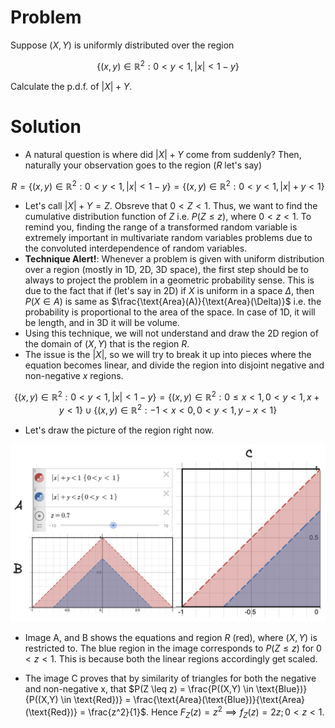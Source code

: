 # Problem

Suppose $(X, Y)$ is uniformly distributed over the region 

```math
\left\{(x, y) \in \mathbb{R}^2 : 0 < y < 1, |x| < 1 - y \right\}
```

Calculate the p.d.f. of $|X|+Y$.

# Solution

* A natural question is where did $|X|+Y$ come from suddenly? Then, naturally your observation goes to the region ($R$ let's say)
```math
R = \left\{(x, y) \in \mathbb{R}^2 : 0 < y < 1, |x| < 1 - y \right\} = \left\{(x, y) \in \mathbb{R}^2 : 0 < y < 1, |x| + y< 1 \right\}
```
* Let's call $|X|+Y = Z$. Obsreve that $0 < Z < 1$. Thus, we want to find the cumulative distribution function of $Z$ i.e. $P(Z \leq z)$, where $0 < z < 1$. To remind you, finding the range of a transformed random variable is extremely important in multivariate random variables problems due to the convoluted interdependence of random variables.
* **Technique Alert!**: Whenever a problem is given with uniform distribution over a region (mostly in 1D, 2D, 3D space), the first step should be to always to project the problem in a geometric probability sense. This is due to the fact that if (let's say in 2D) if $X$ is uniform in a space $\Delta$, then $P(X \in A)$ is same as $\frac{\text{Area}(A)}{\text{Area}(\Delta)}$ i.e. the probability is proportional to the area of the space. In case of 1D, it will be length, and in 3D it will be volume.
* Using this technique, we will not understand and draw the 2D region of the domain of $(X,Y)$ that is the region $R$.
* The issue is the $|X|$, so we will try to break it up into pieces where the equation becomes linear, and divide the region into disjoint negative and non-negative $x$ regions.

```math
\left\{(x, y) \in \mathbb{R}^2 : 0 < y < 1, |x| < 1 - y \right\} = \left\{(x, y) \in \mathbb{R}^2 : 0 \leq x < 1, 0 < y < 1, x + y < 1 \right\} \cup \left\{(x, y) \in \mathbb{R}^2 : -1 < x < 0, 0 < y < 1, y - x < 1 \right\} 
```
* Let's draw the picture of the region right now.

<div align="center">
  <img src="figures/img1.png" alt="Alt text" width="600"/>
</div>

* Image A, and B shows the equations and region $R$ (red), where $(X,Y)$ is restricted to. The blue region in the image corresponds to $P(Z 
\leq z)$ for $0 < z < 1$. This is because both the linear regions accordingly get scaled.

* The image C proves that by similarity of triangles for both the negative and non-negative x, that $P(Z \leq z) = \frac{P((X,Y) \in \text{Blue})}{P((X,Y) \in \text{Red})} = \frac{\text{Area}(\text{Blue})}{\text{Area}(\text{Red})} = \frac{z^2}{1}$. Hence $F_Z(z) = z^2 \implies f_Z(z) = 2z; 0 < z < 1$.  

